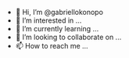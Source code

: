 - 👋 Hi, I’m @gabriellokonopo
- 👀 I’m interested in ...
- 🌱 I’m currently learning ...
- 💞️ I’m looking to collaborate on ...
- 📫 How to reach me ...

<!---
gabriellokonopo/gabriellokonopo is a ✨ special ✨ repository because its `README.md` (this file) appears on your GitHub profile.
You can click the Preview link to take a look at your changes.
--->
